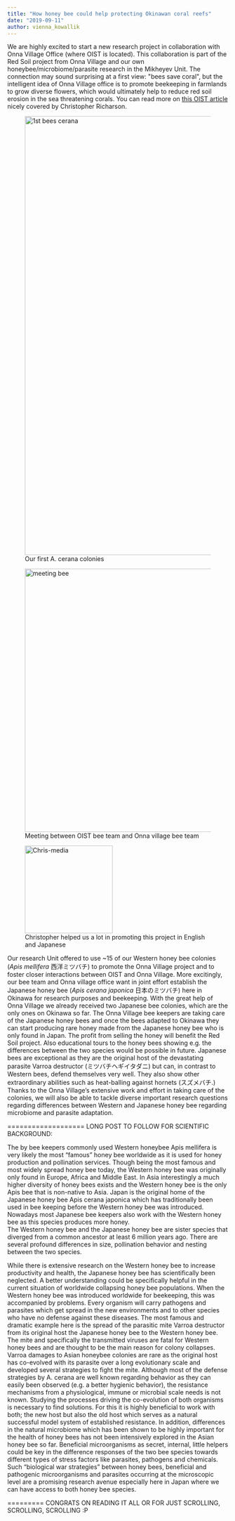 ```yaml
---
title: "How honey bee could help protecting Okinawan coral reefs"
date: "2019-09-11"
author: vienna_kowallik
---
```


We are highly excited to start a new research project in collaboration with Onna Village Office (where OIST is located). This collaboration is part of the Red Soil project from Onna Village and our own honeybee/microbiome/parasite research in the Mikheyev Unit. The connection may sound surprising at a first view: "bees save coral", but the intelligent idea of Onna Village office is to promote beekeeping in farmlands to grow diverse flowers, which would ultimately help to reduce red soil erosion in the sea threatening corals. You can read more on [this OIST article](https://www.oist.jp/news-center/news/2019/9/6/honeybees-help-save-okinawan-coral) nicely covered by Christopher Richarson.

<figure>
    <a href="Bee team"><img src="{{ site.url }}{{ site.baseurl }}/images/banner-bee-collab.jpg" alt="1st bees cerana" width="1000"></a>
    <figcaption>Our first A. cerana colonies</figcaption>
</figure>

<figure>
    <a href="Bee team meeting"><img src="{{ site.url }}{{ site.baseurl }}/images/meeting.jpg" alt="meeting bee" width="600"></a>
    <figcaption>Meeting between OIST bee team and Onna village bee team </figcaption>
</figure>

<figure>
    <a href="Chris"><img src="{{ site.url }}{{ site.baseurl }}/images/Chris-media.jpg" alt="Chris-media" width="200"></a>
    <figcaption>Christopher helped us a lot in promoting this project in English and Japanese </figcaption>
</figure>



Our research Unit offered to use ~15 of our Western honey bee colonies (*Apis mellifera* 西洋ミツバチ) to promote the Onna Village project and to foster closer interactions between OIST and Onna Village. More excitingly, our bee team and Onna village office want in joint effort establish the Japanese honey bee (*Apis cerana japonica* 日本のミツバチ) here in Okinawa for research purposes and beekeeping. With the great help of Onna Village we already received two Japanese bee colonies, which are the only ones on Okinawa so far. The Onna Village bee keepers are taking care of the Japanese honey bees and once the bees adapted to Okinawa they can start producing rare honey made from the Japanese honey bee who is only found in Japan. The profit from selling the honey will benefit the Red Soil project. Also educational tours to the honey bees showing e.g. the differences between the two species would be possible in future. Japanese bees are exceptional as they are the original host of the devastating parasite Varroa destructor (ミツバチヘギイタダニ) but can, in contrast to Western bees, defend themselves very well. They also show other extraordinary abilities such as heat-balling against hornets (スズメバチ.) Thanks to the Onna Village’s extensive work and effort in taking care of the colonies, we will also be able to tackle diverse important research questions regarding differences between Western and Japanese honey bee regarding microbiome and parasite adaptation.



===================
LONG POST TO FOLLOW FOR SCIENTIFIC BACKGROUND:

The by bee keepers commonly used Western honeybee Apis mellifera is very likely the most “famous” honey bee worldwide as it is used for honey production and pollination services. Though being the most famous and most widely spread honey bee today, the Western honey bee was originally only found in Europe, Africa and Middle East. In Asia interestingly a much higher diversity of honey bees exists and the Western honey bee is the only Apis bee that is non-native to Asia. Japan is the original home of the Japanese honey bee Apis cerana japonica which has traditionally been used in bee keeping before the Western honey bee was introduced. Nowadays most Japanese bee keepers also work with the Western honey bee as this species produces more honey.  
The Western honey bee and the Japanese honey bee are sister species that diverged from a common ancestor at least 6 million years ago. There are several profound differences in size, pollination behavior and nesting between the two species. 

While there is extensive research on the Western honey bee to increase productivity and health, the Japanese honey bee has scientifically been neglected. 
A better understanding could be specifically helpful in the current situation of worldwide collapsing honey bee populations.
When the Western honey bee was introduced worldwide for beekeeping, this was accompanied by problems. Every organism will carry pathogens and parasites which get spread in the new environments and to other species who have no defense against these diseases. The most famous and dramatic example here is the spread of the parasitic mite Varroa destructor from its original host the Japanese honey bee to the Western honey bee. The mite and specifically the transmitted viruses are fatal for Western honey bees and are thought to be the main reason for colony collapses. Varroa damages to Asian honeybee colonies are rare as the original host has co-evolved with its parasite over a long evolutionary scale and developed several strategies to fight the mite. Although most of the defense strategies by A. cerana are well known regarding behavior as they can easily been observed (e.g. a better hygienic behavior), the resistance mechanisms from a physiological, immune or microbial scale needs is not known. Studying the processes driving the co-evolution of both organisms is necessary to find solutions. For this it is highly beneficial to work with both; the new host but also the old host which serves as a natural successful model system of established resistance. In addition, differences in the natural microbiome which has been shown to be highly important for the health of honey bees has not been intensively explored in the Asian honey bee so far. Beneficial microorganisms as secret, internal, little helpers could be key in the difference responses of the two bee species towards different types of stress factors like parasites, pathogens and chemicals. 
Such “biological war strategies” between honey bees, beneficial and pathogenic microorganisms and parasites occurring at the microscopic level are a promising research avenue especially here in Japan where we can have access to both honey bee species. 

========= CONGRATS ON READING IT ALL OR FOR JUST SCROLLING, SCROLLING, SCROLLING :P
